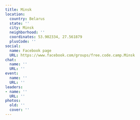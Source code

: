 ```yaml
---
title: Minsk
location:
  country: Belarus
  state: ''
  city: Minsk
  neighborhood: ''
  coordinates: 53.902334, 27.561879
  plusCode: ''
social:
  name: Facebook page
  URL: https://www.facebook.com/groups/free.code.camp.Minsk
chat:
  name: ''
  URL: ''
event:
  name: ''
  URL: ''
leaders:
- name: ''
  URL: ''
photos:
  old: ''
  cover: ''
---
```

